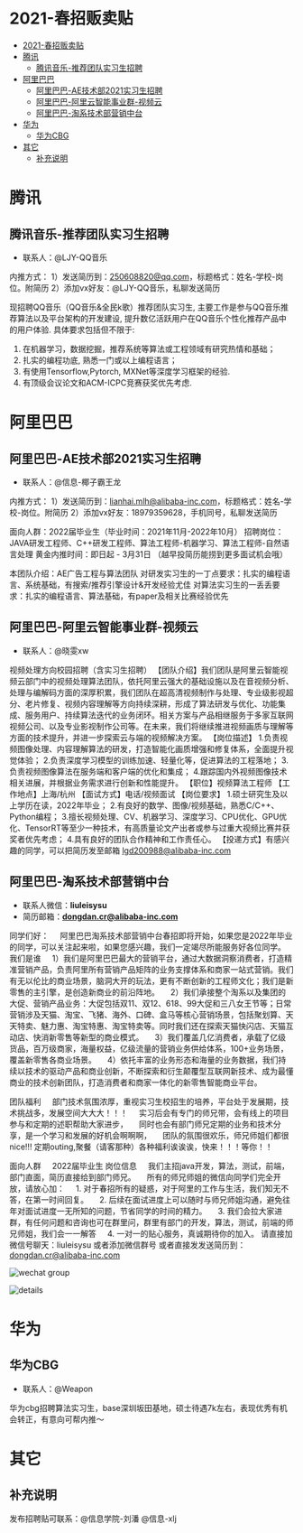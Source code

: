 # 2021-春招贩卖贴


<!-- @import "[TOC]" {cmd="toc" depthFrom=1 depthTo=6 orderedList=false} -->

<!-- code_chunk_output -->

- [2021-春招贩卖贴](#2021-春招贩卖贴)
- [腾讯](#腾讯)
  - [腾讯音乐-推荐团队实习生招聘](#腾讯音乐-推荐团队实习生招聘)
- [阿里巴巴](#阿里巴巴)
  - [阿里巴巴-AE技术部2021实习生招聘](#阿里巴巴-ae技术部2021实习生招聘)
  - [阿里巴巴-阿里云智能事业群-视频云](#阿里巴巴-阿里云智能事业群-视频云)
  - [阿里巴巴-淘系技术部营销中台](#阿里巴巴-淘系技术部营销中台)
- [华为](#华为)
  - [华为CBG](#华为cbg)
- [其它](#其它)
  - [补充说明](#补充说明)

<!-- /code_chunk_output -->

# 腾讯

## 腾讯音乐-推荐团队实习生招聘

* 联系人：@LJY-QQ音乐

内推方式：
1）发送简历到：250608820@qq.com，标题格式：姓名-学校-岗位。附简历
2）添加vx好友：@LJY-QQ音乐，私聊发送简历

  现招聘QQ音乐（QQ音乐&全民k歌）推荐团队实习生, 主要工作是参与QQ音乐推荐算法以及平台架构的开发建设, 提升数亿活跃用户在QQ音乐个性化推荐产品中的用户体验. 具体要求包括但不限于:

1.  在机器学习，数据挖掘，推荐系统等算法或工程领域有研究热情和基础； 
2.  扎实的编程功底, 熟悉一门或以上编程语言；
3.  有使用Tensorflow,Pytorch, MXNet等深度学习框架的经验.  
4.  有顶级会议论文和ACM-ICPC竞赛获奖优先考虑.

# 阿里巴巴

## 阿里巴巴-AE技术部2021实习生招聘

* 联系人：@信息-椰子霸王龙  

内推方式：
1）发送简历到：lianhai.mlh@alibaba-inc.com，标题格式：姓名-学校-岗位。附简历
2）添加vx好友：18979359628，手机同号，私聊发送简历

面向人群：2022届毕业生（毕业时间：2021年11月-2022年10月）
招聘岗位：JAVA研发工程师、C++研发工程师、算法工程师-机器学习、算法工程师-自然语言处理
黄金内推时间：即日起 - 3月31日 （越早投简历能捞到更多面试机会哦）

本团队介绍：AE广告工程与算法团队
对研发实习生的一丁点要求：扎实的编程语言、系统基础，有搜索/推荐引擎设计&开发经验尤佳
对算法实习生的一丢丢要求：扎实的编程语言、算法基础，有paper及相关比赛经验优先

## 阿里巴巴-阿里云智能事业群-视频云

* 联系人：@晓雯xw

视频处理方向校园招聘（含实习生招聘）
【团队介绍】我们团队是阿里云智能视频云部门中的视频处理算法团队，依托阿里云强大的基础设施以及在音视频分析、处理与编解码方面的深厚积累，我们团队在超高清视频制作与处理、专业级影视超分、老片修复、视频内容理解等方向持续深耕，形成了算法研发与优化、功能集成、服务用户、持续算法迭代的业务闭环。相关方案与产品相继服务于多家互联网视频公司、以及专业影视制作公司等。在未来，我们将继续推进视频画质与理解等方面的技术提升，并进一步探索云与端的视频解决方案。
【岗位描述】
1.负责视频图像处理、内容理解算法的研发，打造智能化画质增强和修复体系，全面提升视觉体验；
2.负责深度学习模型的训练加速、轻量化等，促进算法的工程落地；
3.负责视频图像算法在服务端和客户端的优化和集成；
4.跟踪国内外视频图像技术相关进展，并根据业务需求进行创新和性能提升。
【职位】视频算法工程师
【工作地点】上海/杭州
【面试方式】电话/视频面试
【岗位要求】
1.硕士研究生及以上学历在读，2022年毕业；
2.有良好的数学、图像/视频基础，熟悉C/C++、Python编程；
3.擅长视频处理、CV、机器学习、深度学习、CPU优化、GPU优化、TensorRT等至少一种技术，有高质量论文产出者或参与过重大视频比赛并获奖者优先考虑；
4.具有良好的团队合作精神和工作责任心。
【投递方式】有感兴趣的同学，可以把简历发至邮箱
lgd200988@alibaba-inc.com

## 阿里巴巴-淘系技术部营销中台

* 联系人微信：**liuleisysu**
* 简历邮箱：**dongdan.cr@alibaba-inc.com**

同学们好：
    阿里巴巴淘系技术部营销中台春招即将开始，如果您是2022年毕业的同学，可以关注起来啦，如果您感兴趣，我们一定竭尽所能服务好各位同学。
我们是谁
    1）我们是阿里巴巴最大的营销平台，通过大数据洞察消费者，打造精准营销产品，负责阿里所有营销产品矩阵的业务支撑体系和商家一站式营销。我们有无以伦比的商业场景，脑洞大开的玩法，更有不断创新的工程师文化；我们是新零售的主引擎，是创造新商业的前沿阵地。
    2）我们承接整个淘系以及集团的大促、营销产品业务：大促包括双11、双12、618、99大促和三八女王节等；日常营销涉及天猫、淘宝、飞猪、海外、口碑、盒马等核心营销场景，包括聚划算、天天特卖、魅力惠、淘宝特惠、淘宝特卖等。同时我们还在探索天猫快闪店、天猫互动店、快消新零售等新型的商业模式。
    3）我们覆盖几亿消费者，承载了亿级货品，百万级商家，海量权益，亿级流量的营销业务供给体系，100+业务场景，覆盖新零售各商业场景。
    4）依托丰富的业务形态和海量的业务数据，我们持续以技术的驱动产品和商业创新，不断探索和衍生颠覆型互联网新技术、成为最懂商业的技术创新团队，打造消费者和商家一体化的新零售智能商业平台。  

团队福利
    部门技术氛围浓厚，重视实习生校招生的培养，平台处于发展期，技术挑战多，发展空间大大大！！！
    实习后会有专门的师兄带，会有线上的项目参与和定期的述职帮助大家进步，
    同时也会有部门师兄定期的业务和技术分享，是一个学习和发展的好机会啊啊啊，
    团队的氛围很欢乐，师兄师姐们都很nice!!! 定期outing,聚餐（请客那种）各种福利诶诶诶，快来！！！等你！！

面向人群
    2022届毕业生
岗位信息
    我们主招java开发，算法，测试，前端，部门直面，简历直接给到部门师兄。
    所有的师兄师姐的微信向同学们完全开放，请放心加：
    1. 对于春招所有的疑惑，对于阿里的工作与生活，我们知无不答，在第一时间回复。
    2. 后续在面试进度上可以随时与师兄师姐沟通，避免往年对面试进度一无所知的问题，节省同学的时间的精力。
    3. 我们会拉大家进群，有任何问题和咨询也可在群里问，群里有部门的开发，算法，测试，前端的师兄师姐，我们会一一解答
    4. 一对一的贴心服务，真诚期待你的加入。
请直接加微信号聊天：liuleisysu
或者添加微信群号
或者直接发发送简历到：dongdan.cr@alibaba-inc.com

![wechat group](https://user-images.githubusercontent.com/16622934/110067858-817af580-7daf-11eb-9009-06441eb109e1.jpg)

![details](https://user-images.githubusercontent.com/16622934/110067887-893a9a00-7daf-11eb-9f46-ac1e6cae7b85.png)

# 华为

## 华为CBG

* 联系人：@Weapon

华为cbg招聘算法实习生，base深圳坂田基地，硕士待遇7k左右，表现优秀有机会转正，有意向可帮内推～

# 其它

## 补充说明

发布招聘贴可联系：@信息学院-刘潘 @信息-xlj
